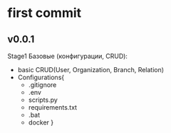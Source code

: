 <!-- README.md -->

# first commit 
## v0.0.1
Stage1
Базовые (конфигурации, CRUD):
- basic CRUD(User, Organization, Branch, Relation)
- Configurations{
    - .gitignore
    - .env
    - scripts.py
    - requirements.txt
    - .bat
    - docker
}